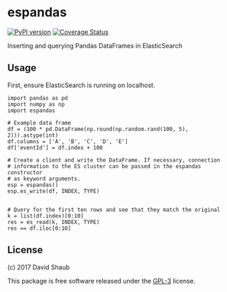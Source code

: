 # espandas
[![PyPI version](https://badge.fury.io/py/espandas.svg)](https://badge.fury.io/py/espandas)
[![Coverage Status](https://coveralls.io/repos/github/dashaub/espandas/badge.svg?branch=master)](https://coveralls.io/github/dashaub/espandas?branch=master)

Inserting and querying Pandas DataFrames in ElasticSearch

## Usage
First, ensure ElasticSearch is running on localhost.
```
import pandas as pd
import numpy as np
import espandas

# Example data frame
df = (100 * pd.DataFrame(np.round(np.random.rand(100, 5), 2))).astype(int)
df.columns = ['A', 'B', 'C', 'D', 'E']
df['eventId'] = df.index + 100

# Create a client and write the DataFrame. If necessary, connection
# information to the ES cluster can be passed in the espandas constructor
# as keyword arguments.
esp = espandas()
esp.es_write(df, INDEX, TYPE)


# Query for the first ten rows and see that they match the original
k = list(df.index)[0:10]
res = es_read(k, INDEX, TYPE)
res == df.iloc[0:10]
```

## License
(c) 2017 David Shaub

This package is free software released under the [GPL-3](http://www.gnu.org/licenses/gpl-3.0.en.html) license.
